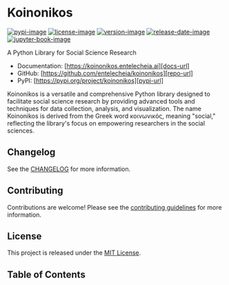 # Koinonikos

[![pypi-image]][pypi-url]
[![license-image]][license-url]
[![version-image]][release-url]
[![release-date-image]][release-url]
[![jupyter-book-image]][docs-url]

<!-- Links: -->
[hyperfast python template]: https://github.com/entelecheia/hyperfast-python-template

[pypi-image]: https://img.shields.io/pypi/v/koinonikos
[license-image]: https://img.shields.io/github/license/entelecheia/koinonikos
[license-url]: https://github.com/entelecheia/koinonikos/blob/main/LICENSE
[version-image]: https://img.shields.io/github/v/release/entelecheia/koinonikos?sort=semver
[release-date-image]: https://img.shields.io/github/release-date/entelecheia/koinonikos
[release-url]: https://github.com/entelecheia/koinonikos/releases
[jupyter-book-image]: https://jupyterbook.org/en/stable/_images/badge.svg

[repo-url]: https://github.com/entelecheia/koinonikos
[pypi-url]: https://pypi.org/project/koinonikos
[docs-url]: https://koinonikos.entelecheia.ai
[changelog]: https://github.com/entelecheia/koinonikos/blob/main/CHANGELOG.md
[contributing guidelines]: https://github.com/entelecheia/koinonikos/blob/main/CONTRIBUTING.md
<!-- Links: -->

A Python Library for Social Science Research

- Documentation: [https://koinonikos.entelecheia.ai][docs-url]
- GitHub: [https://github.com/entelecheia/koinonikos][repo-url]
- PyPI: [https://pypi.org/project/koinonikos][pypi-url]

Koinonikos is a versatile and comprehensive Python library designed to facilitate social science research by providing advanced tools and techniques for data collection, analysis, and visualization. The name Koinonikos is derived from the Greek word κοινωνικός, meaning "social," reflecting the library's focus on empowering researchers in the social sciences.



## Changelog

See the [CHANGELOG] for more information.

## Contributing

Contributions are welcome! Please see the [contributing guidelines] for more information.

## License

This project is released under the [MIT License][license-url].


## Table of Contents

```{tableofcontents}
```
